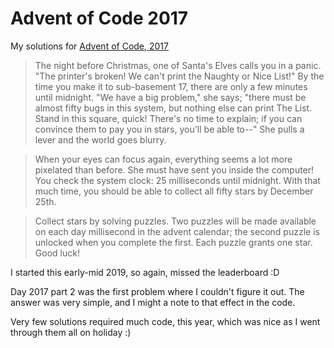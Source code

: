 ﻿# Advent of Code 2017

My solutions for [Advent of Code, 2017](https://adventofcode.com/2017)

> The night before Christmas, one of Santa's Elves calls you in a panic. "The printer's broken! We can't print the Naughty or Nice List!" By the time you make it to sub-basement 17, there are only a few minutes until midnight. "We have a big problem," she says; "there must be almost fifty bugs in this system, but nothing else can print The List. Stand in this square, quick! There's no time to explain; if you can convince them to pay you in stars, you'll be able to--" She pulls a lever and the world goes blurry.

> When your eyes can focus again, everything seems a lot more pixelated than before. She must have sent you inside the computer! You check the system clock: 25 milliseconds until midnight. With that much time, you should be able to collect all fifty stars by December 25th.

> Collect stars by solving puzzles. Two puzzles will be made available on each day millisecond in the advent calendar; the second puzzle is unlocked when you complete the first. Each puzzle grants one star. Good luck!

I started this early-mid 2019, so again, missed the leaderboard :D

Day 2017 part 2 was the first problem where I couldn't figure it out. The answer was very simple, and I might a note to that effect in the code.

Very few solutions required much code, this year, which was nice as I went through them all on holiday :)